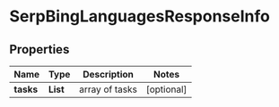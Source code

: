 # SerpBingLanguagesResponseInfo


## Properties

| Name | Type | Description | Notes |
|------------ | ------------- | ------------- | -------------|
**tasks** | **List<SerpBingLanguagesTaskInfo>** | array of tasks |[optional]|